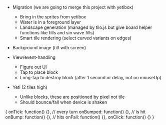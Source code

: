 * Migration (we are going to merge this project with yetibox)
	* Bring in the sprites from yetibox
	* Water is in a foreground layer
	* Landscape generation (managed by tilo.js but give board helper functions like fills and sin wave fills)
	* Smart tile rendering (select curved variants on edges)

* Background image (tilt with screen)

* View/event-handling
	* Figure out UI
	* Tap to place block
	* Long-tap to destroy block (after 1 second or delay, not on mouseUp)

* Yeti (2 tiles high)
	* Unlike blocks, these are positioned by pixel not tile
	* Should bounce/fall when device is shaken


{
  onTick: function() {}, // every turn
  onBumped: function() {}, // is hit
  onBump: function() {}, // hits
  onFall: function() {},
  onClick: function() {}
}